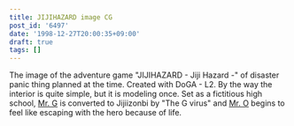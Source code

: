 ```yaml
---
title: JIJIHAZARD image CG
post_id: '6497'
date: '1998-12-27T20:00:35+09:00'
draft: true
tags: []
---
```


The image of the adventure game "JIJIHAZARD - Jiji Hazard -" of disaster panic thing planned at the time. Created with DoGA - L2. By the way the interior is quite simple, but it is modeling once. Set as a fictitious high school, [Mr. G](https://danmaq.com/2912) is converted to Jijiizonbi by "The G virus" and [Mr. O](https://danmaq.com/2913) begins to feel like escaping with the hero because of life.
